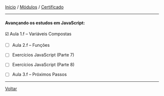 [Início](https://github.com/Thalyalm/curso-javascript) / 
[Módulos](https://github.com/Thalyalm/curso-javascript/tree/master/modulos/readme.md) /
[Certificado](https://github.com/Thalyalm/curso-javascript/tree/master/certificado)

---

#### Avançando os estudos em JavaScript:

:ballot_box_with_check: Aula 1.f – Variáveis Compostas

- [ ] Aula 2.f – Funções

- [ ] Exercícios JavaScript (Parte 7)

- [ ] Exercícios JavaScript (Parte 8)

- [ ] Aula 3.f – Próximos Passos

---

[Voltar](/modulos/readme.md)
